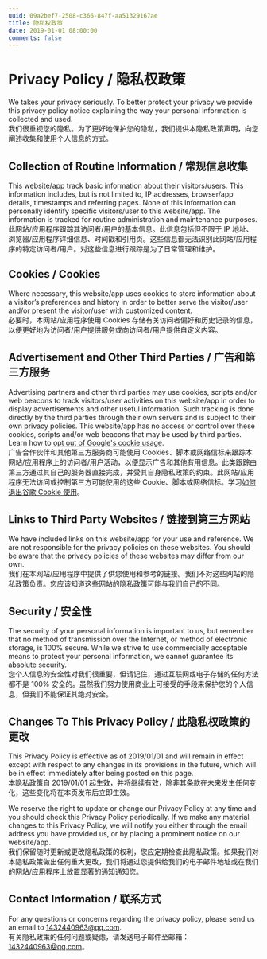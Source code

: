 ```yaml
---
uuid: 09a2bef7-2508-c366-847f-aa51329167ae
title: 隐私权政策
date: 2019-01-01 08:00:00
comments: false
---
```


# Privacy Policy / 隐私权政策

We takes your privacy seriously. To better protect your privacy we provide this privacy policy notice explaining the way your personal information is collected and used.  
我们很重视您的隐私。为了更好地保护您的隐私，我们提供本隐私政策声明，向您阐述收集和使用个人信息的方式。

## Collection of Routine Information / 常规信息收集

This website/app track basic information about their visitors/users. This information includes, but is not limited to, IP addresses, browser/app details, timestamps and referring pages. None of this information can personally identify specific visitors/user to this website/app. The information is tracked for routine administration and maintenance purposes.  
此网站/应用程序跟踪其访问者/用户的基本信息。此信息包括但不限于 IP 地址、浏览器/应用程序详细信息、时间戳和引用页。这些信息都无法识别此网站/应用程序的特定访问者/用户。对这些信息进行跟踪是为了日常管理和维护。

## Cookies / Cookies

Where necessary, this website/app uses cookies to store information about a visitor’s preferences and history in order to better serve the visitor/user and/or present the visitor/user with customized content.  
必要时，本网站/应用程序使用 Cookies 存储有关访问者偏好和历史记录的信息，以便更好地为访问者/用户提供服务或向访问者/用户提供自定义内容。

## Advertisement and Other Third Parties / 广告和第三方服务

Advertising partners and other third parties may use cookies, scripts and/or web beacons to track visitors/user activities on this website/app in order to display advertisements and other useful information. Such tracking is done directly by the third parties through their own servers and is subject to their own privacy policies. This website/app has no access or control over these cookies, scripts and/or web beacons that may be used by third parties. Learn how to [opt out of Google's cookie usage](https://www.google.com/privacy_ads.html).  
广告合作伙伴和其他第三方服务商可能使用 Cookies、脚本或网络信标来跟踪本网站/应用程序上的访问者/用户活动，以便显示广告和其他有用信息。此类跟踪由第三方通过其自己的服务器直接完成，并受其自身隐私政策的约束。此网站/应用程序无法访问或控制第三方可能使用的这些 Cookie、脚本或网络信标。学习[如何退出谷歌 Cookie 使用](https://www.google.com/privacy_ads.html)。

## Links to Third Party Websites / 链接到第三方网站

We have included links on this website/app for your use and reference. We are not responsible for the privacy policies on these websites. You should be aware that the privacy policies of these websites may differ from our own.  
我们在本网站/应用程序中提供了供您使用和参考的链接。我们不对这些网站的隐私政策负责。您应该知道这些网站的隐私政策可能与我们自己的不同。

## Security / 安全性

The security of your personal information is important to us, but remember that no method of transmission over the Internet, or method of electronic storage, is 100% secure. While we strive to use commercially acceptable means to protect your personal information, we cannot guarantee its absolute security.  
您个人信息的安全性对我们很重要，但请记住，通过互联网或电子存储的任何方法都不是 100% 安全的。虽然我们努力使用商业上可接受的手段来保护您的个人信息，但我们不能保证其绝对安全。

## Changes To This Privacy Policy / 此隐私权政策的更改

This Privacy Policy is effective as of 2019/01/01 and will remain in effect except with respect to any changes in its provisions in the future, which will be in effect immediately after being posted on this page.  
本隐私政策自 2019/01/01 起生效，并将继续有效，除非其条款在未来发生任何变化，这些变化将在本页发布后立即生效。

We reserve the right to update or change our Privacy Policy at any time and you should check this Privacy Policy periodically. If we make any material changes to this Privacy Policy, we will notify you either through the email address you have provided us, or by placing a prominent notice on our website/app.  
我们保留随时更新或更改隐私政策的权利，您应定期检查此隐私政策。如果我们对本隐私政策做出任何重大更改，我们将通过您提供给我们的电子邮件地址或在我们的网站/应用程序上放置显著的通知通知您。

## Contact Information / 联系方式

For any questions or concerns regarding the privacy policy, please send us an email to <1432440963@qq.com>.  
有关隐私政策的任何问题或疑虑，请发送电子邮件至邮箱：<1432440963@qq.com>。
